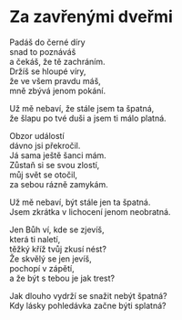 # Za zavřenými dveřmi

Padáš do černé díry  
snad to poznáváš  
a čekáš, že tě zachráním.  
Držíš se hloupé víry,  
že ve všem pravdu máš,  
mně zbývá jenom pokání.

Už mě nebaví, že stále jsem ta špatná,  
že šlapu po tvé duši a jsem ti málo platná.

Obzor událostí  
dávno jsi překročil.  
Já sama ještě šanci mám.  
Zůstaň si se svou zlostí,  
můj svět se otočil,  
za sebou rázně zamykám.

Už mě nebaví, být stále jen ta špatná.  
Jsem zkrátka v lichocení jenom neobratná.

Jen Bůh ví, kde se zjevíš,  
která ti naletí,  
těžký kříž tvůj zkusí nést?  
Že skvělý se jen jevíš,  
pochopí v zápětí,  
a že být s tebou je jak trest?

Jak dlouho vydrží se snažit nebýt špatná?  
Kdy lásky pohledávka začne býti splatná?
